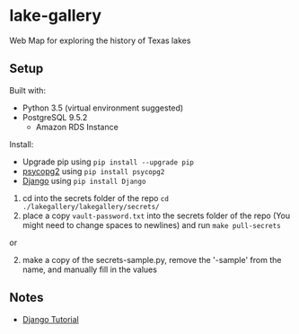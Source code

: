 # lake-gallery
Web Map for exploring the history of Texas lakes

## Setup
Built with:
* Python 3.5 (virtual environment suggested)
* PostgreSQL 9.5.2
  * Amazon RDS Instance

Install:
* Upgrade pip using `pip install --upgrade pip`
* [psycopg2](http://initd.org/psycopg/) using `pip install psycopg2`
* [Django](https://docs.djangoproject.com/en/1.11/topics/install/) using `pip install Django`

1. cd into the secrets folder of the repo `cd ./lakegallery/lakegallery/secrets/`
2. place a copy `vault-password.txt` into the secrets folder of the repo (You might need to change spaces to newlines) and run `make pull-secrets`
  
or

2. make a copy of the secrets-sample.py, remove the '-sample' from the name, and manually fill in the values


## Notes
* [Django Tutorial](https://docs.djangoproject.com/en/1.11/intro/)
